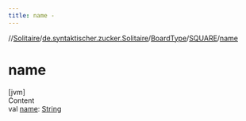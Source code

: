 ```yaml
---
title: name -
---
```

//[Solitaire](../../../index.md)/[de.syntaktischer.zucker.Solitaire](../../index.md)/[BoardType](../index.md)/[SQUARE](index.md)/[name](name.md)



# name  
[jvm]  
Content  
val [name](name.md): [String](https://kotlinlang.org/api/latest/jvm/stdlib/kotlin/-string/index.html)  



